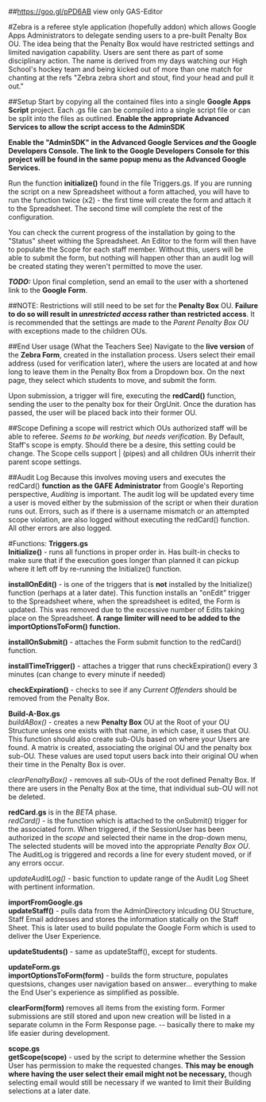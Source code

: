 ##https://goo.gl/pPD6AB
view only GAS-Editor

#Zebra
is a referee style application (hopefully addon) which allows Google Apps Administrators to delegate sending users to a pre-built Penalty Box OU.  The idea being that the Penalty Box would have restricted settings and limited navigation capability.  Users are sent there as part of some disciplinary action.  The name is derived from my days watching our High School's hockey team and being kicked out of more than one match for chanting at the refs "Zebra zebra short and stout, find your head and pull it out."

##Setup
Start by copying all the contained files into a single **Google Apps Script** project.  Each .gs file can be compiled into a single script file or can be split into the files as outlined.  **Enable the appropriate __Advanced Services__ to allow the script access to the AdminSDK**

**Enable the "AdminSDK" in the Advanced Google Services <i>and</i> the Google Developers Console.  The link to the Google Developers Console for this project will be found in the same popup menu as the Advanced Google Services.**

Run the function **initialize()** found in the file Triggers.gs.  If you are running the script on a new Spreadsheet without a form attached, you will have to run the function twice (x2) - the first time will create the form and attach it to the Spreadsheet.  The second time will complete the rest of the configuration.

You can check the current progress of the installation by going to the "Status" sheet withing the Spreadsheet.  An Editor to the form will then have to populate the Scope for each staff member.  Without this, users will be able to submit the form, but nothing will happen other than an audit log will be created stating they weren't permitted to move the user. 

***TODO:*** Upon final completion, send an email to the user with a shortened link to the **Google Form**.

##NOTE:
Restrictions will still need to be set for the <b>Penalty Box</b> OU.  **Failure to do so will result in _unrestricted access_ rather than restricted access**. It is recommended that the settings are made to the *Parent Penalty Box OU* with exceptions made to the children OUs.

##End User usage (What the Teachers See)
Navigate to the __live version__ of the **Zebra Form**, created in the installation process.  Users select their email address (used for verification later), where the users are located at and how long to leave them in the Penalty Box from a Dropdown box.  On the next page, they select which students to move, and submit the form.

Upon submission, a trigger will fire, executing the **redCard()** function, sending the user to the penalty box for their OrgUnit. Once the duration has passed, the user will be placed back into their former OU.

##Scope
Defining a scope will restrict which OUs authorized staff will be able to referee.  *Seems to be working, but needs verification*.  By Default, Staff's scope is empty.  Should there be a desire, this setting could be change.  The Scope cells support | (pipes) and all children OUs inherrit their parent scope settings. 

##Audit Log
Because this involves moving users and executes the redCard() __function as the GAFE Administrator__ from Google's Reporting perspective, *Auditing* is important.  The audit log will be updated every time a user is moved either by the submission of the script or when their duration runs out.  Errors, such as if there is a username mismatch or an attempted scope violation, are also logged without executing the redCard() function. All other errors are also logged.

#Functions:
**Triggers.gs**<br>
__Initialize()__ - runs all functions in proper order in.  Has built-in checks to make sure that if the execution goes longer than planned it can pickup where it left off by re-running the Initialize() function. 

__installOnEdit()__ - is one of the triggers that is **not** installed by the Initialize() function (perhaps at a later date).  This function installs an "onEdit" trigger to the Spreadsheet where, when the spreadsheet is edited, the Form is updated.  This was removed due to the excessive number of Edits taking place on the Spreadsheet.  __A range limiter will need to be added to the importOptionsToForm() function.__

__installOnSubmit()__ - attaches the Form submit function to the redCard() function.

__installTimeTrigger()__ - attaches a trigger that runs checkExpiration() every 3 minutes (can change to every minute if needed)

__checkExpiration()__ - checks to see if any *Current Offenders* should be removed from the Penalty Box. 

**Build-A-Box.gs**<br>
_buildABox()_ - creates a new <b>Penalty Box</b> OU at the Root of your OU Structure unless one exists with that name, in which case, it uses that OU.  This function should also create sub-OUs based on where your Users are found.  A matrix is created, associating the original OU and the penalty box sub-OU. These values are used toput users back into their original OU when their time in the Penalty Box is over.

_clearPenaltyBox()_ - removes all sub-OUs of the root defined Penalty Box.  If there are users in the Penalty Box at the time, that individual sub-OU will not be deleted.

**redCard.gs** is in the *BETA* phase.<br>
_redCard()_ - is the function which is attached to the onSubmit() trigger for the associated form.  When triggered, if the SessionUser has been authorized in the *scope* and selected their name in the drop-down menu, The selected students will be moved into the appropriate *Penalty Box OU*.  The AuditLog is triggered and records a line for every student moved, or if any errors occur.

_updateAuditLog()_ - basic function to update range of the Audit Log Sheet with pertinent information.

**importFromGoogle.gs**<br>
__updateStaff()__ - pulls data from the AdminDirectory inlcuding OU Structure, Staff Email addresses and stores the information statically on the Staff Sheet.  This is later used to build populate the Google Form which is used to deliver the User Experience.

__updateStudents()__ - same as updateStaff(), except for students. 

**updateForm.gs**<br>
__importOptionsToForm(form)__ - builds the form structure, populates questsions, changes user navigation based on answer... everything to make the End User's experience as simplified as possible.

__clearForm(form)__ removes all items from the existing form.  Former submissions are still stored and upon new creation will be listed in a separate column in the Form Response page. -- basically there to make my life easier during development.

**scope.gs**<br>
__getScope(scope)__ - used by the script to determine whether the Session User has permission to make the requested changes.  **This may be enough where having the user select their email might not be necessary,** though selecting email would still be necessary if we wanted to limit their Building selections at a later date.




